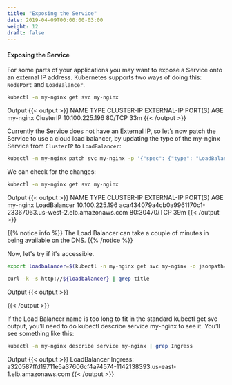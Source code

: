 ```yaml
---
title: "Exposing the Service"
date: 2019-04-09T00:00:00-03:00
weight: 12
draft: false
---
```

#### Exposing the Service

For some parts of your applications you may want to expose a Service onto an external IP address. Kubernetes supports two ways of doing this: `NodePort` and `LoadBalancer`.

```bash
kubectl -n my-nginx get svc my-nginx
```

Output
{{< output >}}
NAME       TYPE        CLUSTER-IP       EXTERNAL-IP   PORT(S)   AGE
my-nginx   ClusterIP   10.100.225.196   <none>        80/TCP    33m
{{< /output >}}

Currently the Service does not have an External IP, so let’s now patch the Service to use a cloud load balancer, by updating the type of the my-nginx Service from `ClusterIP` to `LoadBalancer`:

```bash
kubectl -n my-nginx patch svc my-nginx -p '{"spec": {"type": "LoadBalancer"}}'
```

We can check for the changes:

```bash
kubectl -n my-nginx get svc my-nginx
```

Output
{{< output >}}
NAME       TYPE           CLUSTER-IP       EXTERNAL-IP                                                             PORT(S)        AGE
my-nginx   LoadBalancer   10.100.225.196   aca434079a4cb0a9961170c1-23367063.us-west-2.elb.amazonaws.com           80:30470/TCP   39m
{{< /output >}}

{{% notice info %}}
The Load Balancer can take a couple of minutes in being available on the DNS.
{{% /notice %}}

Now, let's try if it's accessible.

```bash
export loadbalancer=$(kubectl -n my-nginx get svc my-nginx -o jsonpath='{.status.loadBalancer.ingress[*].hostname}')

curl -k -s http://${loadbalancer} | grep title
```

Output
{{< output >}}
<title>Welcome to nginx!</title>
{{< /output >}}

If the Load Balancer name is too long to fit in the standard kubectl get svc output, you’ll need to do kubectl describe service my-nginx to see it. You’ll see something like this:

```bash
kubectl -n my-nginx describe service my-nginx | grep Ingress
```

Output
{{< output >}}
LoadBalancer Ingress:   a320587ffd19711e5a37606cf4a74574-1142138393.us-east-1.elb.amazonaws.com
{{< /output >}}
